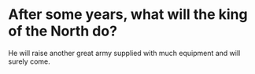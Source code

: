 # After some years, what will the king of the North do?

He will raise another great army supplied with much equipment and will surely come.
